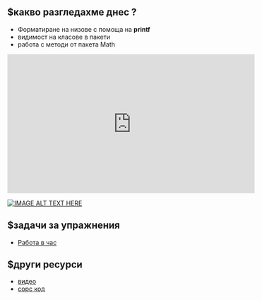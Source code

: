 ## $какво разгледахме днес ?
- Форматиране на низове с помоща на **printf**  
- видимост на класове в пакети 
- работа с методи от пакета Math

<iframe width="560" height="315" src="https://www.youtube.com/embed/cHYjpKNb-g4" title="YouTube video player" frameborder="0" allow="accelerometer; autoplay; clipboard-write; encrypted-media; gyroscope; picture-in-picture" allowfullscreen></iframe>


[![IMAGE ALT TEXT HERE](https://img.youtube.com/vi/cHYjpKNb-g4/0.jpg)](https://www.youtube.com/watch?v=PbUAb0n4adU&list=PLyZOguednhL7C1GkRRIMZ7P5d6UQ0cT8D&index=4)


## $задачи за упражнения
- [Работа в час](https://github.com/mihail-petrov/netit-webdev-java/tree/master/22-23/%40semester_1/week-11-2/cw)

## $други ресурси
- [видео](https://drive.google.com/file/d/1qzopryi37ILlOLjTD5gyBANLlaq2oquo/view?usp=sharing)
- [сорс код](https://github.com/mihail-petrov/netit-webdev-java/tree/master/22-23/%40semester_1/week-11-2/source)